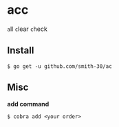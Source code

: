 # acc

`a`ll `c`lear `c`heck

## Install

```
$ go get -u github.com/smith-30/ac
```

## Misc

**add command**

```
$ cobra add <your order>
```